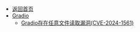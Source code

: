 - [返回首页](/)
- [Gradio](Gradio/)
  - [Gradio存在任意文件读取漏洞(CVE-2024-1561)](Gradio/Gradio存在任意文件读取漏洞(CVE-2024-1561).md)
